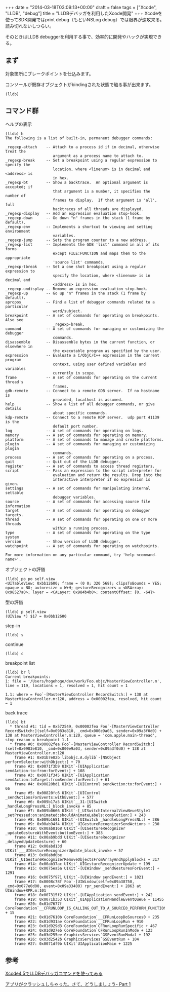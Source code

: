 +++
date = "2014-03-18T03:09:13+00:00"
draft = false
tags = ["Xcode", "LLDB", "debug"]
title = "LLDBデバッガを利用したXcode開発"
+++
Xcodeを使ってSDK開発ではprint debug（もといNSLog debug）では限界が速攻来る。読み切れないしつらい。

そのときはLLDB debuggerを利用する事で、効率的に開発やハックが実現できる。


## まず

対象箇所にブレークポイントを仕込みます。

コンソールが既存オブジェクトがbindingされた状態で触る事が出来ます。
	
	(lldb)

## コマンド群

ヘルプの表示

	(lldb) h
	The following is a list of built-in, permanent debugger commands:
	
	_regexp-attach    -- Attach to a process id if in decimal, otherwise treat the
	                     argument as a process name to attach to.
	_regexp-break     -- Set a breakpoint using a regular expression to specify the
	                     location, where <linenum> is in decimal and <address> is
	                     in hex.
	_regexp-bt        -- Show a backtrace.  An optional argument is accepted; if
	                     that argument is a number, it specifies the number of
	                     frames to display.  If that argument is 'all', full
	                     backtraces of all threads are displayed.
	_regexp-display   -- Add an expression evaluation stop-hook.
	_regexp-down      -- Go down "n" frames in the stack (1 frame by default).
	_regexp-env       -- Implements a shortcut to viewing and setting environment
	                     variables.
	_regexp-jump      -- Sets the program counter to a new address.
	_regexp-list      -- Implements the GDB 'list' command in all of its forms
	                     except FILE:FUNCTION and maps them to the appropriate
	                     'source list' commands.
	_regexp-tbreak    -- Set a one shot breakpoint using a regular expression to
	                     specify the location, where <linenum> is in decimal and
	                     <address> is in hex.
	_regexp-undisplay -- Remove an expression evaluation stop-hook.
	_regexp-up        -- Go up "n" frames in the stack (1 frame by default).
	apropos           -- Find a list of debugger commands related to a particular
	                     word/subject.
	breakpoint        -- A set of commands for operating on breakpoints. Also see
	                     _regexp-break.
	command           -- A set of commands for managing or customizing the debugger
	                     commands.
	disassemble       -- Disassemble bytes in the current function, or elsewhere in
	                     the executable program as specified by the user.
	expression        -- Evaluate a C/ObjC/C++ expression in the current program
	                     context, using user defined variables and variables
	                     currently in scope.
	frame             -- A set of commands for operating on the current thread's
	                     frames.
	gdb-remote        -- Connect to a remote GDB server.  If no hostname is
	                     provided, localhost is assumed.
	help              -- Show a list of all debugger commands, or give details
	                     about specific commands.
	kdp-remote        -- Connect to a remote KDP server.  udp port 41139 is the
	                     default port number.
	log               -- A set of commands for operating on logs.
	memory            -- A set of commands for operating on memory.
	platform          -- A set of commands to manage and create platforms.
	plugin            -- A set of commands for managing or customizing plugin
	                     commands.
	process           -- A set of commands for operating on a process.
	quit              -- Quit out of the LLDB debugger.
	register          -- A set of commands to access thread registers.
	script            -- Pass an expression to the script interpreter for
	                     evaluation and return the results. Drop into the
	                     interactive interpreter if no expression is given.
	settings          -- A set of commands for manipulating internal settable
	                     debugger variables.
	source            -- A set of commands for accessing source file information
	target            -- A set of commands for operating on debugger targets.
	thread            -- A set of commands for operating on one or more threads
	                     within a running process.
	type              -- A set of commands for operating on the type system
	version           -- Show version of LLDB debugger.
	watchpoint        -- A set of commands for operating on watchpoints.
	
	For more information on any particular command, try 'help <command-name>'.

オブジェクトの評価

	(lldb) po po self.view
	<UITableView: 0xbb12600; frame = (0 0; 320 568); clipsToBounds = YES; opaque = NO; autoresize = W+H; gestureRecognizers = <NSArray: 0x98527a0>; layer = <CALayer: 0x984b4b0>; contentOffset: {0, -64}>

型の評価

	(lldb) p self.view
	(UIView *) $17 = 0x0bb12600
	
step-in

	(lldb) s
	
continue

	(lldb) c

breakpoint list

	(lldb) br l	
	Current breakpoints:
	1: file = '/Users/hogehoge/dev/work/Foo.objc/MasterViewController.m', line = 119, locations = 1, resolved = 1, hit count = 1
	
	1.1: where = Foo`-[MasterViewController RecordSwitch:] + 138 at MasterViewController.m:120, address = 0x00002fea, resolved, hit count = 1 
  
  
back trace

	(lldb) bt
	  * thread #1: tid = 0x572549, 0x00002fea Foo`-[MasterViewController RecordSwitch:](self=0x0983e810, _cmd=0x000e9a03, sender=0x09a3f0d0) + 138 at MasterViewController.m:120, queue = 'com.apple.main-thread', stop reason = breakpoint 1.1
	  * frame #0: 0x00002fea Foo`-[MasterViewController RecordSwitch:](self=0x0983e810, _cmd=0x000e9a03, sender=0x09a3f0d0) + 138 at MasterViewController.m:120
	    frame #1: 0x01b7e82b libobjc.A.dylib`-[NSObject performSelector:withObject:] + 70
	    frame #2: 0x0071f3b9 UIKit`-[UIApplication sendAction:to:from:forEvent:] + 108
	    frame #3: 0x0071f345 UIKit`-[UIApplication sendAction:toTarget:fromSender:forEvent:] + 61
	    frame #4: 0x00820bd1 UIKit`-[UIControl sendAction:to:forEvent:] + 66
	    frame #5: 0x00820fc6 UIKit`-[UIControl _sendActionsForEvents:withEvent:] + 577
	    frame #6: 0x009b17a5 UIKit`__31-[UISwitch _handleLongPressNL:]_block_invoke + 85
	    frame #7: 0x009b0666 UIKit`-[_UISwitchInternalViewNeueStyle1 _setPressed:on:animated:shouldAnimateLabels:completion:] + 243
	    frame #8: 0x009b1681 UIKit`-[UISwitch _handleLongPressNL:] + 286
	    frame #9: 0x00ab94f4 UIKit`_UIGestureRecognizerSendActions + 230
	    frame #10: 0x00ab8168 UIKit`-[UIGestureRecognizer _updateGestureWithEvent:buttonEvent:] + 383
	    frame #11: 0x00ab9bdd UIKit`-[UIGestureRecognizer _delayedUpdateGesture] + 60
	    frame #12: 0x00abd13d UIKit`___UIGestureRecognizerUpdate_block_invoke + 57
	    frame #13: 0x00abd0be UIKit`_UIGestureRecognizerRemoveObjectsFromArrayAndApplyBlocks + 317
	    frame #14: 0x00ab37ac UIKit`_UIGestureRecognizerUpdate + 199
	    frame #15: 0x0075ea5a UIKit`-[UIWindow _sendGesturesForEvent:] + 1291
	    frame #16: 0x0075f971 UIKit`-[UIWindow sendEvent:] + 1021
	    frame #17: 0x0008c78f Foo`-[UIWindow(self=0x09a38750, _cmd=0x077e0d00, event=0x09a33400) rpr_sendEvent:] + 2863 at UIWindow+RPR.m:101
	    frame #18: 0x007315f2 UIKit`-[UIApplication sendEvent:] + 242
	    frame #19: 0x0071b353 UIKit`_UIApplicationHandleEventQueue + 11455
	    frame #20: 0x01d7677f CoreFoundation`__CFRUNLOOP_IS_CALLING_OUT_TO_A_SOURCE0_PERFORM_FUNCTION__ + 15
	    frame #21: 0x01d7610b CoreFoundation`__CFRunLoopDoSources0 + 235
	    frame #22: 0x01d931ae CoreFoundation`__CFRunLoopRun + 910
	    frame #23: 0x01d929d3 CoreFoundation`CFRunLoopRunSpecific + 467
	    frame #24: 0x01d927eb CoreFoundation`CFRunLoopRunInMode + 123
	    frame #25: 0x03d255ee GraphicsServices`GSEventRunModal + 192
	    frame #26: 0x03d2542b GraphicsServices`GSEventRun + 104
	    frame #27: 0x0071df9b UIKit`UIApplicationMain + 1225






## 参考

[Xcode4.5でLLDBデバッガコマンドを使ってみる](http://d.hatena.ne.jp/tanaponchikidun/20120923/1348388081)

[アプリがクラッシュしちゃった。さて、どうしましょう- Part 1](http://www.raywenderlich.com/ja/50797/%E3%82%A2%E3%83%97%E3%83%AA%E3%81%8C%E3%82%AF%E3%83%A9%E3%83%83%E3%82%B7%E3%83%A5%E3%81%97%E3%81%A1%E3%82%83%E3%81%A3%E3%81%9F%E3%80%82%E3%81%95%E3%81%A6%E3%80%81%E3%81%A9%E3%81%86%E3%81%97%E3%81%BE)

